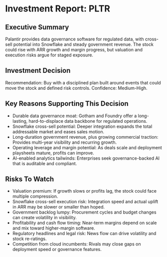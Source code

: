 # Investment Report: PLTR
## Executive Summary
Palantir provides data governance software for regulated data, with cross-sell potential into Snowflake and steady government revenue. The stock could rise with ARR growth and margin progress, but valuation and execution risks argue for staged exposure.

## Investment Decision
Recommendation: Buy with a disciplined plan built around events that could move the stock and defined risk controls. Confidence: Medium-High.

## Key Reasons Supporting This Decision
- Durable data governance moat: Gotham and Foundry offer a long-lasting, hard-to-displace data backbone for regulated operations.
- Snowflake cross-sell potential: Deeper integration expands the total addressable market and eases sales motion.
- Long-duration government revenue, plus growing commercial traction: Provides multi-year visibility and recurring growth.
- Operating leverage and margin potential: As deals scale and deployment playsheets mature, profits can improve.
- AI-enabled analytics tailwinds: Enterprises seek governance-backed AI that is auditable and compliant.

## Risks To Watch
- Valuation premium: If growth slows or profits lag, the stock could face multiple compression.
- Snowflake cross-sell execution risk: Integration speed and actual uplift in ARR may be slower or smaller than hoped.
- Government backlog lumpy: Procurement cycles and budget changes can create volatility in visibility.
- Profitability and cash flow timing: Near-term margins depend on scale and mix toward higher-margin software.
- Regulatory headlines and legal risk: News flow can drive volatility and stock re-ratings.
- Competition from cloud incumbents: Rivals may close gaps on deployment speed or governance features.